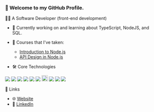 ### 👋 Welcome to my GitHub Profile. 

👨‍💻️ A Software Developer (front-end development) 

- 🔭 Currently working on and learning about TypeScript, NodeJS, and SQL. 
- 🌱 Courses that I've taken:
    - [Introduction to Node.js](https://frontendmasters.com/courses/node-js-v3/)
    - [API Design in Node.js](https://frontendmasters.com/courses/api-design-nodejs-v4/)
  
- 🛠️ Core Technologies
<p>
  <img src="https://camo.githubusercontent.com/b7498c6d3c51145f2fa95babe25e7f6e421344752f1548b0f434f437bad3b98a/68747470733a2f2f696d672e736869656c64732e696f2f62616467652f2d5461696c77696e642532304353532d626c61636b3f7374796c653d666c61742d737175617265266c6f676f3d7461696c77696e64637373"/>
  <img src="https://camo.githubusercontent.com/5d6a79a566fea28365b2ebbf7ae9c78cefd98dce8af8d9f4093deae04180ec8f/68747470733a2f2f696d672e736869656c64732e696f2f62616467652f2d536173732d626c61636b3f7374796c653d666c61742d737175617265266c6f676f3d73617373"/>
  <img src="https://camo.githubusercontent.com/cf1a0ef083a2372d7f66b4691d5d25bfd8c098f42871e8da90edb1f32ed187c4/68747470733a2f2f696d672e736869656c64732e696f2f62616467652f2d4a6176615363726970742d626c61636b3f7374796c653d666c61742d737175617265266c6f676f3d6a617661736372697074"/>
  <img src="https://camo.githubusercontent.com/2f5910039db9d7ee8401ef96bc8ed77b545df38cb2d1b735cac600fce3654124/68747470733a2f2f696d672e736869656c64732e696f2f62616467652f2d52656163742532304a532d626c61636b3f7374796c653d666c61742d737175617265266c6f676f3d7265616374"/>
  <img src="https://camo.githubusercontent.com/8a1e8eeaf74310a9b9c95bbde57a0f6e5779479b24bbfbef3ca9bfe0de26a093/68747470733a2f2f696d672e736869656c64732e696f2f62616467652f2d526561637425323052656475782d626c61636b3f7374796c653d666c61742d737175617265266c6f676f3d7265647578"/>
   <img src="https://camo.githubusercontent.com/2955f531a895e43bfb0a30cebfad6548879ebcb58551dec15d6c42474e659b99/68747470733a2f2f696d672e736869656c64732e696f2f62616467652f2d526561637425323051756572792d626c61636b3f7374796c653d666c61742d737175617265266c6f676f3d72656163747175657279"/>
  <img src="https://camo.githubusercontent.com/031045848e4e7f6f68ab53ad36c85aff81bd36e6673de45c3899d5378ee4356f/68747470733a2f2f696d672e736869656c64732e696f2f62616467652f2d4e6f64655f4a532d626c61636b3f7374796c653d666f722d7468652d6261646765266c6f676f3d6e6f6465646f746a73" height="20px"/>
 
  <img src="https://camo.githubusercontent.com/985831ce44b32b2881cf301313b5a970228a4c382c6dcd54ff1a26d3de84015d/68747470733a2f2f696d672e736869656c64732e696f2f62616467652f2d457870726573732d626c61636b3f7374796c653d666c61742d737175617265266c6f676f3d65787072657373"/>
  <img src="https://camo.githubusercontent.com/32aada0d765c7a79f0f983b1e8552c219af956e52b9e1fec6e9aea3f0a135df0/68747470733a2f2f696d672e736869656c64732e696f2f62616467652f2d566974652d626c61636b3f7374796c653d666c61742d737175617265266c6f676f3d76697465"/>
  <img src="https://camo.githubusercontent.com/f97f7615e10d04b0307e887702c1dc952568e477a5f701c4f49038284beec353/68747470733a2f2f696d672e736869656c64732e696f2f62616467652f2d506f737467726553514c2d626c61636b3f7374796c653d666c61742d737175617265266c6f676f3d706f737467726573716c"/>
</p>

🔗 Links
- 🌐 [Website](https://usman-ubaid.github.io/usmanubaid/)
- 💼 [LinkedIn](https://www.linkedin.com/in/usmanubaid/)


